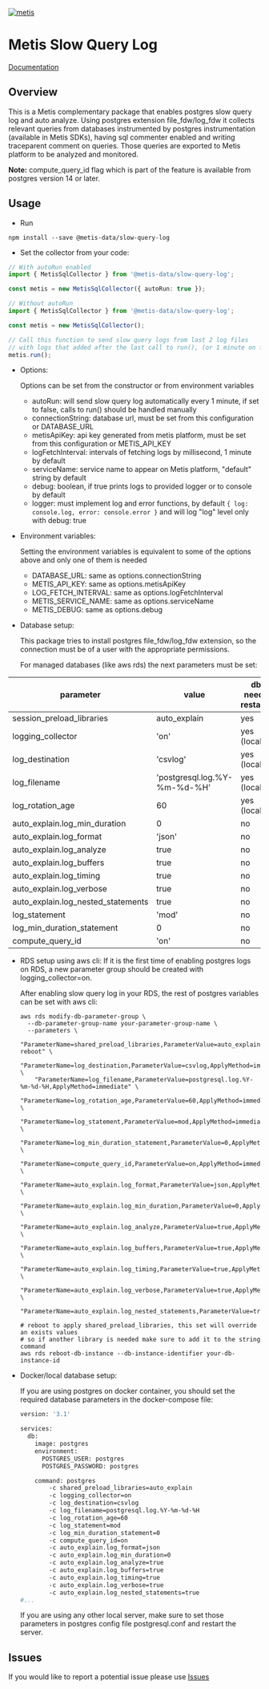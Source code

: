 [![metis](https://static-asserts-public.s3.eu-central-1.amazonaws.com/metis-min-logo.png)](https://www.metisdata.io/)

# Metis Slow Query Log 

[Documentation](https://docs.metisdata.io)

## Overview

This is a Metis complementary package that enables postgres slow query log and auto analyze.
Using postgres extension file_fdw/log_fdw it collects relevant queries from databases instrumented by postgres instrumentation 
(available in Metis SDKs), having sql commenter enabled and writing traceparent comment on queries.
Those queries are exported to Metis platform to be analyzed and monitored.

**Note:** compute_query_id flag which is part of the feature is available from postgres version 14 or later.


## Usage

- Run
```shell
npm install --save @metis-data/slow-query-log
```


- Set the collector from your code:
```typescript
// With autoRun enabled
import { MetisSqlCollector } from '@metis-data/slow-query-log';

const metis = new MetisSqlCollector({ autoRun: true });
```

```typescript
// Without autoRun
import { MetisSqlCollector } from '@metis-data/slow-query-log';

const metis = new MetisSqlCollector();

// Call this function to send slow query logs from last 2 log files 
// with logs that added after the last call to run(), (or 1 minute on first call)
metis.run();
```

- Options: 

    Options can be set from the constructor or from environment variables
    - autoRun: will send slow query log automatically every 1 minute, if set to false, calls to run() should be handled manually
    - connectionString: database url, must be set from this configuration or DATABASE_URL
    - metisApiKey: api key generated from metis platform, must be set from this configuration or METIS_API_KEY
    - logFetchInterval: intervals of fetching logs by millisecond, 1 minute by default
    - serviceName: service name to appear on Metis platform, "default" string by default 
    - debug: boolean, if true prints logs to provided logger or to console by default
    - logger: must implement log and error functions, by default ```{ log: console.log, error: console.error }``` 
      and will log "log" level only with debug: true

- Environment variables:

    Setting the environment variables is equivalent to some of the options above and only one of them is needed
    - DATABASE_URL: same as options.connectionString
    - METIS_API_KEY: same as options.metisApiKey
    - LOG_FETCH_INTERVAL: same as options.logFetchInterval
    - METIS_SERVICE_NAME: same as options.serviceName
    - METIS_DEBUG: same as options.debug

- Database setup:

    This package tries to install postgres file_fdw/log_fdw extension, so the
    connection must be of a user with the appropriate permissions.

    For managed databases (like aws rds) the next parameters must be set: 

| parameter                          | value                            | db needs restart? |
|------------------------------------|----------------------------------|-------------------|
| session_preload_libraries          | auto_explain                     | yes               |
| logging_collector                  | 'on'                             | yes (locally)     |
| log_destination                    | 'csvlog'                         | yes (locally)     |
| log_filename                       | 'postgresql.log.%Y-%m-%d-%H'     | yes (locally)     |
| log_rotation_age                   | 60                               | yes (locally)     |
| auto_explain.log_min_duration      | 0                                | no                |
| auto_explain.log_format            | 'json'                           | no                |
| auto_explain.log_analyze           | true                             | no                |
| auto_explain.log_buffers           | true                             | no                |
| auto_explain.log_timing            | true                             | no                |
| auto_explain.log_verbose           | true                             | no                |
| auto_explain.log_nested_statements | true                             | no                |
| log_statement                      | 'mod'                            | no                |
| log_min_duration_statement         | 0                                | no                |
| compute_query_id                   | 'on'                             | no                |

- RDS setup using aws cli:
    If it is the first time of enabling postgres logs on RDS, a new parameter group should be created with logging_collector=on.

    After enabling slow query log in your RDS, the rest of postgres variables can be set with aws cli:
    ```shell
    aws rds modify-db-parameter-group \
      --db-parameter-group-name your-parameter-group-name \
      --parameters \
        "ParameterName=shared_preload_libraries,ParameterValue=auto_explain,ApplyMethod=pending-reboot" \
        "ParameterName=log_destination,ParameterValue=csvlog,ApplyMethod=immediate" \
        "ParameterName=log_filename,ParameterValue=postgresql.log.%Y-%m-%d-%H,ApplyMethod=immediate" \
        "ParameterName=log_rotation_age,ParameterValue=60,ApplyMethod=immediate" \
        "ParameterName=log_statement,ParameterValue=mod,ApplyMethod=immediate" \
        "ParameterName=log_min_duration_statement,ParameterValue=0,ApplyMethod=immediate" \
        "ParameterName=compute_query_id,ParameterValue=on,ApplyMethod=immediate" \
        "ParameterName=auto_explain.log_format,ParameterValue=json,ApplyMethod=immediate" \
        "ParameterName=auto_explain.log_min_duration,ParameterValue=0,ApplyMethod=immediate" \
        "ParameterName=auto_explain.log_analyze,ParameterValue=true,ApplyMethod=immediate" \
        "ParameterName=auto_explain.log_buffers,ParameterValue=true,ApplyMethod=immediate" \
        "ParameterName=auto_explain.log_timing,ParameterValue=true,ApplyMethod=immediate" \
        "ParameterName=auto_explain.log_verbose,ParameterValue=true,ApplyMethod=immediate" \
        "ParameterName=auto_explain.log_nested_statements,ParameterValue=true,ApplyMethod=immediate"
    
    # reboot to apply shared_preload_libraries, this set will override an exists values
    # so if another library is needed make sure to add it to the string command
    aws rds reboot-db-instance --db-instance-identifier your-db-instance-id
    ```

- Docker/local database setup:

    If you are using postgres on docker container, you should set the required database parameters in the docker-compose file:
    ```dockerfile
    version: '3.1'

    services:
      db:
        image: postgres
        environment:
          POSTGRES_USER: postgres
          POSTGRES_PASSWORD: postgres
    
        command: postgres 
            -c shared_preload_libraries=auto_explain
            -c logging_collector=on 
            -c log_destination=csvlog 
            -c log_filename=postgresql.log.%Y-%m-%d-%H 
            -c log_rotation_age=60
            -c log_statement=mod
            -c log_min_duration_statement=0
            -c compute_query_id=on
            -c auto_explain.log_format=json
            -c auto_explain.log_min_duration=0
            -c auto_explain.log_analyze=true
            -c auto_explain.log_buffers=true
            -c auto_explain.log_timing=true
            -c auto_explain.log_verbose=true
            -c auto_explain.log_nested_statements=true
    #...
    ```

    If you are using any other local server, make sure to set those parameters in postgres config file postgresql.conf and restart the server.

## Issues
If you would like to report a potential issue please use [Issues](https://github.com/metis-data/slow-query-log/issues)